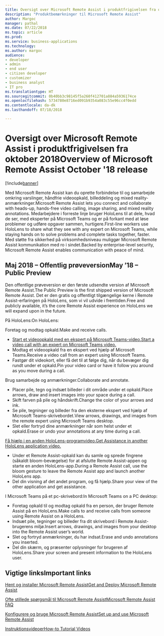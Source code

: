 ```yaml
---
title: Oversigt over Microsoft Remote Assist i produktfrigivelsen fra oktober 2018
description: "Produktbemærkninger til Microsoft Remote Assist"
author: Margoc
manager: pathal
ms.date: 07/22/2018
ms.topic: article
ms.prod: 
ms.service: business-applications
ms.technology: 
ms.author: margoc
audience:
- developer
- admin
- end user
- citizen developer
- customizer
- business analyst
- IT pro
ms.translationtype: HT
ms.sourcegitcommit: 0b40bb3c98145f5a260f412701a884a5936174ce
ms.openlocfilehash: 5734780e8716ed091b9354a083c55e96cc4f0edd
ms.contentlocale: da-dk
ms.lasthandoff: 07/18/2018

---
```


# <a name="overview-of-microsoft-remote-assist-october-18-release"></a><span data-ttu-id="997c5-103">Oversigt over Microsoft Remote Assist i produktfrigivelsen fra oktober 2018</span><span class="sxs-lookup"><span data-stu-id="997c5-103">Overview of Microsoft Remote Assist October '18 release</span></span>

[!include[banner](../../includes/banner.md)]

<span data-ttu-id="997c5-104">Med Microsoft Remote Assist kan du oprette forbindelse til og samarbejde omkring varslinger, håndfrie videoopkald, billeddeling og mixed reality-anmærkninger.</span><span class="sxs-lookup"><span data-stu-id="997c5-104">Microsoft Remote Assist lets you connect and collaborate with heads-up, hands-free video calling, image sharing, and mixed reality annotations.</span></span> <span data-ttu-id="997c5-105">Medarbejdere i forreste linje bruger HoloLens til at dele, hvad de ser, med eksperter på Microsoft Teams og er på forkant med at løse problemer og udføre opgaver sammen, hurtigere.</span><span class="sxs-lookup"><span data-stu-id="997c5-105">First-line workers use HoloLens to share what they see with any expert on Microsoft Teams, while staying hands on to solve problems and complete tasks together, faster.</span></span> <span data-ttu-id="997c5-106">Med støtte fra sikkerhed på virksomhedsniveau muliggør Microsoft Remote Assist kommunikation med ro i sindet.</span><span class="sxs-lookup"><span data-stu-id="997c5-106">Backed by enterprise-level security, Microsoft Remote Assist enables communication with peace of mind.</span></span>

## <a name="may-18--public-preview"></a><span data-ttu-id="997c5-107">Maj 2018 – Offentlig prøveversion</span><span class="sxs-lookup"><span data-stu-id="997c5-107">May ’18 – Public Preview</span></span>

<span data-ttu-id="997c5-108">Den offentlige prøveversion er den første udsendte version af Microsoft Remote Assist.</span><span class="sxs-lookup"><span data-stu-id="997c5-108">The Public Preview is the first shipped version of Microsoft Remote Assist.</span></span>  <span data-ttu-id="997c5-109">Det er den gratis og offentligt tilgængelige kerne i Remote Assist-erfaringen på HoloLens, som vi vil udvide i fremtiden.</span><span class="sxs-lookup"><span data-stu-id="997c5-109">Free and publicly available, it’s the core Remote Assist experience on HoloLens we will expand upon in the future.</span></span>

<span data-ttu-id="997c5-110">På HoloLens:</span><span class="sxs-lookup"><span data-stu-id="997c5-110">On HoloLens:</span></span>

<span data-ttu-id="997c5-111">Foretag og modtag opkald.</span><span class="sxs-lookup"><span data-stu-id="997c5-111">Make and receive calls.</span></span>
-   [<span data-ttu-id="997c5-112">Start et videoopkald med en ekspert på Microsoft Teams-video.</span><span class="sxs-lookup"><span data-stu-id="997c5-112">Start a video call with an expert on Microsoft Teams video.</span></span>](https://www.microsoft.com/videoplayer/embed/RE26Far)
-   <span data-ttu-id="997c5-113">Modtag et videoopkald fra en ekspert ved hjælp af Microsoft Teams.</span><span class="sxs-lookup"><span data-stu-id="997c5-113">Receive a video call from an expert using Microsoft Teams.</span></span>
-   <span data-ttu-id="997c5-114">Fastgør dit videokort, eller få det til at følge dig, når du bevæger dig rundt under et opkald.</span><span class="sxs-lookup"><span data-stu-id="997c5-114">Pin your video card or have it follow you around as you move during a call.</span></span>

<span data-ttu-id="997c5-115">Brug samarbejde og anmærkninger.</span><span class="sxs-lookup"><span data-stu-id="997c5-115">Collaborate and annotate.</span></span>
-   <span data-ttu-id="997c5-116">Placer pile, tegn og indsæt billeder i dit område under et opkald.</span><span class="sxs-lookup"><span data-stu-id="997c5-116">Place arrows, draw and insert images into your space during a call.</span></span>
-   <span data-ttu-id="997c5-117">Skift farven på pile og håndskrift.</span><span class="sxs-lookup"><span data-stu-id="997c5-117">Change the color of your arrows and ink.</span></span>
-   <span data-ttu-id="997c5-118">Se pile, tegninger og billeder fra den eksterne ekspert ved hjælp af Microsoft Teams-skrivebordet.</span><span class="sxs-lookup"><span data-stu-id="997c5-118">View arrows, drawings, and images from the remote expert using Microsoft Teams desktop.</span></span>
-   <span data-ttu-id="997c5-119">Slet eller fortryd dine anmærkninger når som helst under et opkald.</span><span class="sxs-lookup"><span data-stu-id="997c5-119">Erase or undo your annotations at any time during a call.</span></span>

[<span data-ttu-id="997c5-120">Få hjælp i en anden HoloLens-programvideo.</span><span class="sxs-lookup"><span data-stu-id="997c5-120">Get Assistance in another HoloLens application video.</span></span>](https://www.microsoft.com/videoplayer/embed/RE26Czd)
-   <span data-ttu-id="997c5-121">Under et Remote Assist-opkald kan du samle og sprede fingrene (såkaldt bloom-bevægelse) for at afslutte Remote Assist-appen og starte en anden HoloLens-app.</span><span class="sxs-lookup"><span data-stu-id="997c5-121">During a Remote Assist call, use the bloom gesture to leave the Remote Assist app and launch another HoloLens app.</span></span>
-   <span data-ttu-id="997c5-122">Del din visning af det andet program, og få hjælp.</span><span class="sxs-lookup"><span data-stu-id="997c5-122">Share your view of the other application and get assistance.</span></span> 

<span data-ttu-id="997c5-123">I Microsoft Teams på et pc-skrivebord:</span><span class="sxs-lookup"><span data-stu-id="997c5-123">In Microsoft Teams on a PC desktop:</span></span>
-   <span data-ttu-id="997c5-124">Foretag opkald til og modtag opkald fra en person, der bruger Remote Assist på en HoloLens.</span><span class="sxs-lookup"><span data-stu-id="997c5-124">Make calls to and receive calls from someone using Remote Assist on a HoloLens.</span></span>
-   <span data-ttu-id="997c5-125">Indsæt pile, tegninger og billeder fra dit skrivebord i Remote Assist-brugerens miljø.</span><span class="sxs-lookup"><span data-stu-id="997c5-125">Insert arrows, drawings, and images from your desktop into the Remote Assist user’s world.</span></span>
-   <span data-ttu-id="997c5-126">Slet og fortryd anmærkninger, du har indsat.</span><span class="sxs-lookup"><span data-stu-id="997c5-126">Erase and undo annotations you inserted.</span></span>
-   <span data-ttu-id="997c5-127">Del din skærm, og præsenter oplysninger for brugeren af HoloLens.</span><span class="sxs-lookup"><span data-stu-id="997c5-127">Share your screen and present information to the HoloLens user.</span></span>

## <a name="important-links"></a><span data-ttu-id="997c5-128">Vigtige links</span><span class="sxs-lookup"><span data-stu-id="997c5-128">Important links</span></span>

[<span data-ttu-id="997c5-129">Hent og installer Microsoft Remote Assist</span><span class="sxs-lookup"><span data-stu-id="997c5-129">Get and Deploy Microsoft Remote Assist</span></span>](../hololens/hololens-microsoft-remote-assist-app)

[<span data-ttu-id="997c5-130">Ofte stillede spørgsmål til Microsoft Remote Assist</span><span class="sxs-lookup"><span data-stu-id="997c5-130">Microsoft Remote Assist FAQ</span></span>](https://support.microsoft.com/help/4294428/windows-10-microsoft-remote-assist-faq)

[<span data-ttu-id="997c5-131">Konfigurere og bruge Microsoft Remote Assist</span><span class="sxs-lookup"><span data-stu-id="997c5-131">Set up and use Microsoft Remote Assist</span></span>](https://support.microsoft.com/help/4294812/windows-10-set-up-and-use-microsoft-remote-assist)

[<span data-ttu-id="997c5-132">Instruktionsvideoer</span><span class="sxs-lookup"><span data-stu-id="997c5-132">How-to Tutorial Videos</span></span>](https://support.microsoft.com/help/4295657/how-to-videos-for-microsoft-remote-assist)


